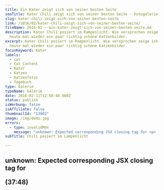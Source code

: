 ```yaml
---
title: Ein Kater zeigt sich von seiner besten Seite
seoTitle: Kater Chili zeigt sich von seiner besten Seite - Fotogalerie
slug: kater-chili-zeigt-sich-von-seiner-besten-seite
link: /2016/02/kater-chili-zeigt-sich-von-seiner-besten-seite/
fileName: 2016-02---ein-kater-zeigt-sich-von-seiner-besten-seite.md
description: Kater Chili posiert im Rampenlicht. Wie versprochen zeige ich Euch
  heute mal wieder ein paar richtig schöne Katzenbilder.
excerpt: Kater Chili posiert im Rampenlicht. Wie versprochen zeige ich Euch
  heute mal wieder ein paar richtig schöne Katzenbilder.
focusKeyword: Kater
labels:
  - cat
  - Cat Content
  - Kater
  - Katzen
  - Katzenfotos
  - Tagebuch
type: Galerie
typeName: Galerie
date: 2016-02-11T12:50:48.000Z
status: publish
isWerbung: false
isAffiliate: false
thumbnailId: "13902"
image: /img/demo.jpg
errors:
  - type: invalidMdx
    message: "unknown: Expected corresponding JSX closing tag for <p> (37:48)"
subTitle: Chili posiert im Lampenlicht
  
---
```


## unknown: Expected corresponding JSX closing tag for <p> (37:48)

<!--
![Kater Chili im Licht](http://cardamonchai.com/wp-content/uploads/2016/02/24601796815_b2a80497df_z-640x427.jpg "Kater Chili im Licht")

**Nach meiner [letzten Bildegalerie](/2015/12/stubentiger/) von meinen beiden
Katern Oskar und Chili vor ein paar Wochen, habe ich gleich ein paar Nachrichten
von Euch bekommen.**

Dem Wunsch, ich soll doch häufiger mal ein paar Bilder von den beiden zeigen,
komme ich jetzt nach.

Erst vor Kurzem ist mir Chili mal wieder vor die Linse gelaufen. Im Licht
unserer neuen Stehlampe scheint er sich besonders wohl zu fühlen, was die Fotos
beweisen.

## Der Kater räkelt sich

Wie ein professionelles Kater-Fotomodell räkelt er sich und zeigt sich von
seiner besten Seite.

[myflickr tag="annekaterchili012016"]

<blockquote>Guck, die Katze tanzt allein, tanzt und tanzt auf einem Bein.

Kam der Igel zu der Katze: "Bitte, reich mir deine Tatze!" "Mit dem Igel tanz
ich nicht, ist mir viel zu stachelig."

Und die Katze tanzt allein, tanzt und tanzt auf einem Bein.

Kam der Hase zu der Katze: "Bitte, reich mir deine Tatze!" "Mit dem Hasen tanz
ich nicht, ist mir viel zu zappelig."

Und die Katze tanzt allein, tanzt und tanzt auf einem Bein.

Kam der Hamster zu der Katze "Bitte, reich mir deine Tatze!" Mit dem Hamster
tanz ich nicht, ist mir viel zu pummelig."

Und die Katze tanzt allein, tanzt und tanzt auf einem Bein.

Kam der Hofhund zu der Katze: "Bitte, reich mir deine Tatze!" Mit dem Hofhund
tanz ich nicht, denn der bellt so fürchterlich."

Guck, die Katze tanzt allein, tanzt und tanzt auf einem Bein.

Kam der Kater zu der Katze, leckte ihr ganz lieb die Tatze, streichelt sie und
küsst sie sacht, und schon hat sie mitgemacht.

Und dann tanzen sie zu zwein über Stock und über Stein. Jede Maus im Mauseloch
ruft: "Ein Glück, sie tanzen noch!"

(Frederik Vahle - "Der Katzentatzentanz")</blockquote>

Das nächste Mal zeigt sich dann auch Kater Oskar wieder...

[Hier gehts zur "ODE AN DEN KATER" Ein Text, wie er ehrlicher nicht sein könnte, gewidmet Chili und Oskar, den beiden tollsten Katern auf der Welt](/2012/08/ode-an-den-kater/)

-->

  